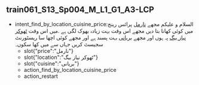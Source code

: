 ## train061_S13_Sp004_M_L1_G1_A3-LCP
* intent_find_by_location_cuisine_price:السلام و علیکم مجھے [نارمل](price) پرائس رینج میں کوئی کھانا بتا دیں مجھے اس وقت بہت زیادہ بھوک لگی ہے .میں اس وقت [ٹھوکر نیاز بیگ](location) پہ ہوں اور مجھے [بریانی](cuisine) بہت پسند ہے اور مجھے کوئی اچھا سا ریسٹورنٹ سجیسٹ کریں جہاں سے میں کھا سکوں۔
	- slot{"price":"نارمل"}
	- slot{"location":"ٹھوکر نیاز بیگ"}
	- slot{"cuisine":"بریانی"}
	- action_find_by_location_cuisine_price
	- action_restart